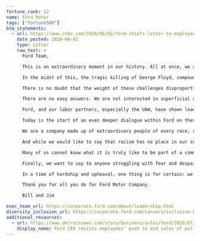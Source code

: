 ```yaml
---
fortune_rank: 12
name: Ford Motor
tags: ["fortune500"]
blm_statements:
  - url: https://www.cnbc.com/2020/06/02/ford-chiefs-letter-to-employees-on-tragic-death-of-george-floyd.html
    date_posted: 2020-06-01
    type: Letter
    raw_text: >
      Ford Team,

      This is an extraordinary moment in our history. All at once, we are grappling with a public health crisis that has claimed hundreds of thousands of lives, an economic shock that has forced us to adapt on the fly, and social upheaval that has challenging all of us to think and act differently.

      In the midst of this, the tragic killing of George Floyd, compounded by other senseless killings over the years, has sparked the expression of decades of collective anger and frustration over the unacceptable abuse of power and authority. This pain is felt across the communities our employees call home.

      There is no doubt that the weight of these challenges disproportionately fall on the black community. We have seen this disparity among our own Ford team members affected by COVID-19, and the legacy of economic disparities in our own home city of Detroit. It is pain that many of our team members have long felt in their daily lives.

      There are no easy answers. We are not interested in superficial actions. This is our moment to lead from the front and fully commit to creating the fair, just and inclusive culture that our employees deserve.

      Ford, and our labor partners, especially the UAW, have shown leadership on diversity and inclusion over the years. Building on this, and the work of the Ford Motor Company Fund in black communities, there is much more we can do together.

      Today is the start of an even deeper dialogue within Ford on these critical issues. We will be meeting with employees across the company, including engaging with the Ford African Ancestry Network (FAAN). We also plan to ask leaders throughout the company to hold dialogues with their teams to understand how people are feeling and discuss how we can get better together. We promise to share updates as we continue on this journey.

      We are a company made up of extraordinary people of every race, religion, and background, all worthy of the same dignity. We view our differences as one of our great strengths. We are a team – not in word, but in bond.

      And while we would like to say that racism has no place in our society, we know that systemic racism still exists despite the progress that has been made. We cannot turn a blind eye to it or accept some sense of “order” that’s based on oppression.

      Many of us cannot know what it is truly like to be part of a community of color, to know what it is like to be afraid for our children every time they leave the house, or to worry that this day might be our last. But as long as so many of our colleagues, our friends, live with that fear, how can we live with ourselves? As long as we have the privilege to breathe, it’s on all of us to summon new levels of empathy and humanity.

      Finally, we want to say to anyone struggling with fear and despair, we have resources that can help. Please visit @FordOnline and see below for more information.

      In a time of hardship and upheaval, one thing is for certain: we remain a family and a company that is stronger together and committed to racial and social justice.

      Thank you for all you do for Ford Motor Company.

      Bill and Jim

exec_team_url: https://corporate.ford.com/about/leadership.html
diversity_inclusion_url: https://corporate.ford.com/careers/inclusive-hiring/diversity.html
additional_resources:
  - url: https://www.detroitnews.com/story/business/autos/ford/2020/07/09/ford-ceo-resists-employees-push-end-sales-police-vehicles/112119020/
    display_name: Ford CEO resists employees’ push to end sales of police vehicles
---
```

